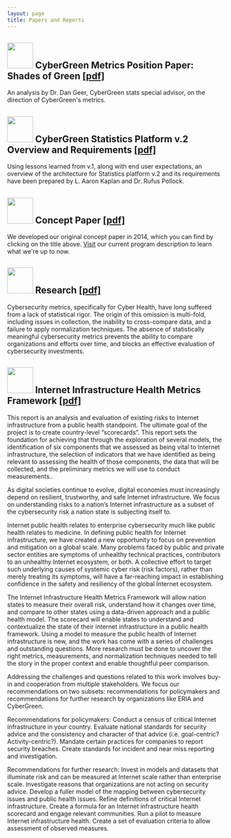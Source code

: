 ```yaml
---
layout: page
title: Papers and Reports
---
```


<h2>
<img style="width:60px" src="{{site.media}}icon11.png"/>
CyberGreen Metrics Position Paper: Shades of Green <a href="{{site.media}}geer.cybergreen.v16.pdf" target="_blank">[pdf]</a>
</h2>
An analysis by Dr. Dan Geer, CyberGreen stats special advisor, on the direction of CyberGreen's metrics.

<h2>
<img style="width:60px" src="{{site.media}}icon11.png"/>
CyberGreen Statistics Platform v.2 Overview and Requirements <a href="{{site.media}}CyberGreenTechnicalArchitecture-1.pdf" target="_blank">[pdf]</a>
</h2>
Using lessons learned from v.1, along with end user expectations, an overview of the architecture for Statistics platform v.2 and its requirements have been prepared by L. Aaron Kaplan and Dr. Rufus Pollock.

<h2>
<img style="width:60px" src="{{site.media}}icon11.png"/>
Concept Paper
<a href="{{site.media}}ConceptPaper.nov_.pdf"> [pdf]</a>
</h2>
We developed our original concept paper in 2014, which you can find by clicking on the title above. <a href="/what-we-do/">Visit</a> our current program description to learn what we're up to now.

<h2>
<img style="width:60px" src="{{site.media}}icon11.png"/>
Research <a href="{{site.media}}CyberGreenResearchPaper-2015.pdf"> [pdf]</a>
</h2>
Cybersecurity metrics, specifically for Cyber Health, have long suffered from a lack of statistical rigor. The origin of this omission is multi-fold, including issues in collection, the inability to cross-compare data, and a failure to apply normalization techniques. The absence of statistically meaningful cybersecurity metrics prevents the ability to compare organizations and efforts over time, and blocks an effective evaluation of cybersecurity investments.

<h2>
<img style="width:60px" src="{{site.media}}icon11.png"/>
Internet Infrastructure Health Metrics Framework <a id="IIHMF" href="{{site.media}}IIHMF.pdf"> [pdf]</a>
</h2>
This report is an analysis and evaluation of existing risks to Internet infrastructure from a public health standpoint. The ultimate goal of the project is to create country-level “scorecards”. This report sets the foundation for achieving that through the exploration of several models, the identification of six components that we assessed as being vital to Internet infrastructure, the selection of indicators that we have identified as being relevant to assessing the health of those components, the data that will be collected, and the preliminary metrics we will use to conduct measurements..

As digital societies continue to evolve, digital economies must increasingly depend on
resilient, trustworthy, and safe Internet infrastructure. We focus on understanding risks to a nation’s Internet infrastructure as a subset of the cybersecurity risk a nation state is subjecting itself to. 

Internet public health relates to enterprise cybersecurity much like public health relates to medicine. In defining public health for Internet infrastructure, we have created a new opportunity to focus on prevention and mitigation on a global scale. Many problems faced by public and private sector entities are symptoms of unhealthy technical practices, contributors to an unhealthy Internet ecosystem, or both. A collective effort to target such underlying causes of systemic cyber risk (risk factors), rather than merely treating its symptoms, will have a far-reaching impact in establishing confidence in the safety and resiliency of the global Internet ecosystem.

The Internet Infrastructure Health Metrics Framework will allow nation states to measure their overall risk, understand how it changes over time, and compare to other states using a data-driven approach and a public health model. The scorecard will enable states to understand and contextualize the state of their internet infrastructure in a public health framework. Using a model to measure the public health of Internet infrastructure is new, and the work has come with a series of challenges and outstanding questions. More research must be done to uncover the right metrics, measurements, and normalization techniques needed to tell the story in the proper context and enable thoughtful peer comparison. 

Addressing the challenges and questions related to this work involves buy-in and cooperation from multiple stakeholders. We focus our recommendations on two subsets: recommendations for policymakers and recommendations for further research by organizations like ERIA and CyberGreen.

Recommendations for policymakers:
Conduct a census of critical Internet infrastructure in your country.
Evaluate national standards for security advice and the consistency and character of that advice (i.e. goal-centric? Activity-centric?).
Mandate certain practices for companies to report security breaches.
Create standards for incident and near miss reporting and investigation.

Recommendations for further research:
Invest in models and datasets that illuminate risk and can be measured at Internet scale rather than enterprise scale.
Investigate reasons that organizations are not acting on security advice.
Develop a fuller model of the mapping between cybersecurity issues and public health issues.
Refine definitions of critical Internet infrastructure.
Create a formula for an Internet infrastructure health scorecard and engage relevant communities.
Run a pilot to measure Internet infrastructure health.
Create a set of evaluation criteria to allow assessment of observed measures.
